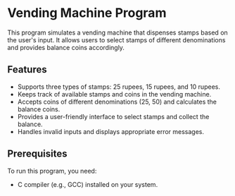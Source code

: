 # Vending Machine Program

This program simulates a vending machine that dispenses stamps based on the user's input. It allows users to select stamps of different denominations and 
provides balance coins accordingly.

## Features

- Supports three types of stamps: 25 rupees, 15 rupees, and 10 rupees.
- Keeps track of available stamps and coins in the vending machine.
- Accepts coins of different denominations (25, 50) and calculates the balance coins.
- Provides a user-friendly interface to select stamps and collect the balance.
- Handles invalid inputs and displays appropriate error messages.

## Prerequisites

To run this program, you need:

- C compiler (e.g., GCC) installed on your system.

